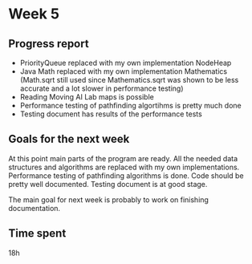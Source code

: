 # Week 5

## Progress report

* PriorityQueue replaced with my own implementation NodeHeap
* Java Math replaced with my own implementation Mathematics (Math.sqrt still used since Mathematics.sqrt was shown to be less accurate and a lot slower in performance testing)
* Reading Moving AI Lab maps is possible
* Performance testing of pathfinding algortihms is pretty much done
* Testing document has results of the performance tests

## Goals for the next week

At this point main parts of the program are ready. All the needed data structures and algorithms are replaced with my own implementations. Performance testing of pathfinding algorithms is done. Code should be pretty well documented. Testing document is at good stage.

The main goal for next week is probably to work on finishing documentation.

## Time spent

18h